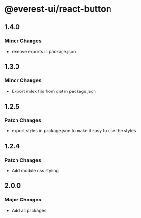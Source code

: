 # @everest-ui/react-button

## 1.4.0

### Minor Changes

- remove exports in package.json

## 1.3.0

### Minor Changes

- Export index file from dist in package.json

## 1.2.5

### Patch Changes

- export styles in package.json to make it easy to use the styles

## 1.2.4

### Patch Changes

- Add module css styling

## 2.0.0

### Major Changes

- Add all packages
